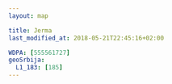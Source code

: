 ```yaml
---
layout: map

title: Jerma
last_modified_at: 2018-05-21T22:45:16+02:00

WDPA: [555561727]
geoSrbija:
  L1_183: [185]
---
```

